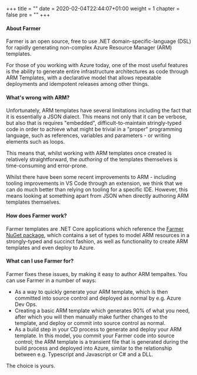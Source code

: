 +++
title = ""
date = 2020-02-04T22:44:07+01:00
weight = 1
chapter = false
pre = ""
+++

#### About Farmer

Farmer is an open source, free to use .NET domain-specific-language (DSL) for rapidly generating non-complex Azure Resource Manager (ARM) templates.

For those of you working with Azure today, one of the most useful features is the ability to generate entire infrastructure architectures as code through ARM Templates, with a declarative model that allows repeatable deployments and idempotent releases among other things.

#### What's wrong with ARM?
Unfortunately, ARM templates have several limitations including the fact that it is essentially a JSON dialect. This means not only that it can be verbose, but also that is requires "embedded", difficult-to-maintain stringly-typed code in order to achieve what might be trivial in a "proper" programming language, such as references, variables and parameters - or writing elements such as loops.

This means that, whilst working with ARM templates once created is relatively straightforward, the *authoring* of the templates themselves is time-consuming and error-prone.

Whilst there have been some recent improvements to ARM - including tooling improvements in VS Code through an extension, we think that we can do much better than relying on tooling for a specific IDE. However, this means looking at something apart from JSON when directly authoring ARM templates themselves.
    
#### How does Farmer work?
Farmer templates are .NET Core applications which reference the [Farmer NuGet package](https://www.nuget.org/packages/Farmer/), which contains a set of types to model ARM resources in a strongly-typed and succinct fashion, as well as functionality to create ARM templates and even deploy to Azure.

#### What can I use Farmer for?
Farmer fixes these issues, by making it easy to author ARM tempaltes. You can use Farmer in a number of ways:

* As a way to quickly generate your ARM template, which is then committed into source control and deployed as normal by e.g. Azure Dev Ops.
* Creating a basic ARM template which generates 90% of what you need, after which you will then manually make further changes to the template, and deploy or commit into source control as normal.
* As a build step in your CD process to generate and deploy your ARM template. In this model, you commit your Farmer code into source control; the ARM template is a transient file that is generated during the build process and deployed into Azure, similar to the relationship between e.g. Typescript and Javascript or C# and a DLL.

The choice is yours.